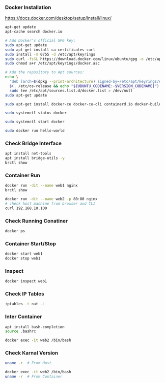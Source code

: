 
### Docker Installation 
https://docs.docker.com/desktop/setup/install/linux/

```bash
apt-get update
apt-cache search docker.io
```

```bash
# Add Docker's official GPG key:
sudo apt-get update
sudo apt-get install ca-certificates curl
sudo install -m 0755 -d /etc/apt/keyrings
sudo curl -fsSL https://download.docker.com/linux/ubuntu/gpg -o /etc/apt/keyrings/docker.asc
sudo chmod a+r /etc/apt/keyrings/docker.asc

# Add the repository to Apt sources:
echo \
  "deb [arch=$(dpkg --print-architecture) signed-by=/etc/apt/keyrings/docker.asc] https://download.docker.com/linux/ubuntu \
  $(. /etc/os-release && echo "${UBUNTU_CODENAME:-$VERSION_CODENAME}") stable" | \
  sudo tee /etc/apt/sources.list.d/docker.list > /dev/null
sudo apt-get update
```

```bash
sudo apt-get install docker-ce docker-ce-cli containerd.io docker-buildx-plugin docker-compose-plugin
```

```bash
sudo systemctl status docker
```

```bash
sudo systemctl start docker
```

```bash
sudo docker run hello-world
```

### Check Bridge Interface 
```bash
apt install net-tools
apt install bridge-utils -y
brctl show
```

### Container Run
```bash
docker run -dit --name web1 nginx
brctl show

docker run -dit --name web2 -p 80:80 nginx
# check host machine from browser and CLI
curl 192.168.10.100

```

### Check Running Conatiner
```bash
docker ps
```

### Container Start/Stop
```bash
docker start web1
docker stop web1
```

### Inspect
```bash
docker inspect web1
```

### Check IP Tables
```bash
iptables -t nat -L
```

### Inter Container
```bash
apt install bash-completion
source .bashrc

docker exec -it web2 /bin/bash
```

### Check Karnal Version 
```bash
uname -r  # From Host

docker exec -it web2 /bin/bash
uname -r  # From Container

```
